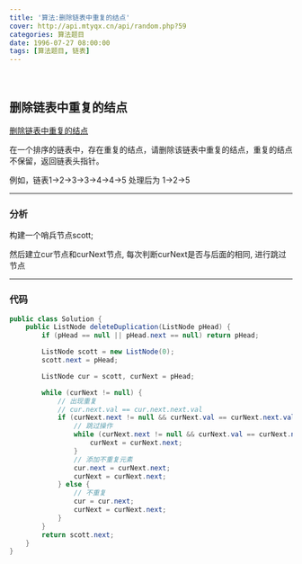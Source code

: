 ```yaml
---
title: '算法:删除链表中重复的结点'
cover: http://api.mtyqx.cn/api/random.php?59
categories: 算法题目
date: 1996-07-27 08:00:00
tags: [算法题目, 链表]
---
```


<br/>

<!--more-->

## 删除链表中重复的结点

[删除链表中重复的结点](https://www.nowcoder.com/practice/fc533c45b73a41b0b44ccba763f866ef?tpId=13&tqId=11209&tPage=3&rp=1&ru=%2Fta%2Fcoding-interviews&qru=%2Fta%2Fcoding-interviews%2Fquestion-ranking)

在一个排序的链表中，存在重复的结点，请删除该链表中重复的结点，重复的结点不保留，返回链表头指针。 

例如，链表1->2->3->3->4->4->5 处理后为 1->2->5

****

### 分析

构建一个哨兵节点scott;

然后建立cur节点和curNext节点, 每次判断curNext是否与后面的相同, 进行跳过节点

****

### 代码

```java
public class Solution {
    public ListNode deleteDuplication(ListNode pHead) {
        if (pHead == null || pHead.next == null) return pHead;

        ListNode scott = new ListNode(0);
        scott.next = pHead;

        ListNode cur = scott, curNext = pHead;

        while (curNext != null) {
            // 出现重复
            // cur.next.val == cur.next.next.val
            if (curNext.next != null && curNext.val == curNext.next.val) {
                // 跳过操作
                while (curNext.next != null && curNext.val == curNext.next.val) {
                    curNext = curNext.next;
                }
                // 添加不重复元素
                cur.next = curNext.next;
                curNext = curNext.next;
            } else {
                // 不重复
                cur = cur.next;
                curNext = curNext.next;
            }
        }
        return scott.next;
    }
}
```


